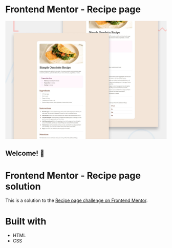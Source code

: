 # Frontend Mentor - Recipe page

![Design preview for the Recipe page coding challenge](./design/desktop-preview.jpg)

## Welcome! 👋
# Frontend Mentor - Recipe page solution

This is a solution to the [Recipe page challenge on Frontend Mentor](https://www.frontendmentor.io/challenges/recipe-page-KiTsR8QQKm).

# Built with
- HTML
- CSS
